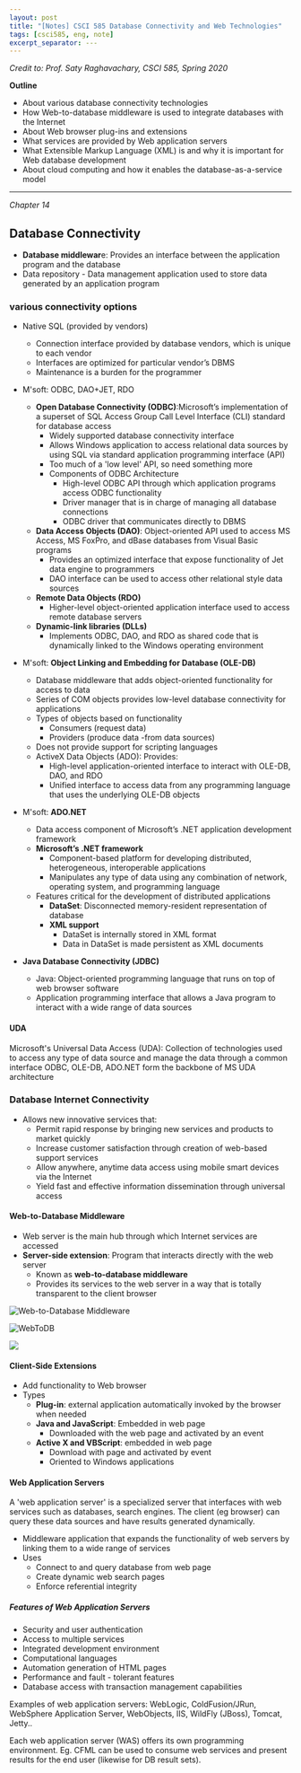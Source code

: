 ```yaml
---
layout: post
title: "[Notes] CSCI 585 Database Connectivity and Web Technologies"
tags: [csci585, eng, note]
excerpt_separator: ---
---
```


*Credit to: Prof. Saty Raghavachary, CSCI 585, Spring 2020*

**Outline**
- About various database connectivity technologies
- How Web-to-database middleware is used to integrate databases with the Internet
- About Web browser plug-ins and extensions
- What services are provided by Web application servers
- What Extensible Markup Language (XML) is and why it is important for Web database development
- About cloud computing and how it enables the database-as-a-service model

---
*Chapter 14*

## Database Connectivity
- **Database middlewar**e: Provides an interface between the application program and the database
- Data repository - Data management application used to store data generated by an application program

### various connectivity options 
- Native SQL (provided by vendors)
  - Connection interface provided by database vendors, which is unique to each vendor
  - Interfaces are optimized for particular vendor’s DBMS
  - Maintenance is a burden for the programmer
- M'soft: ODBC, DAO+JET, RDO
  - **Open Database Connectivity (ODBC)**:Microsoft’s implementation of a superset of SQL Access Group Call Level Interface (CLI) standard for database access
    - Widely supported database connectivity interface
    - Allows Windows application to access relational data sources by using SQL via standard application programming interface (API)
    - Too much of a 'low level' API, so need something more
    - Components of ODBC Architecture
      - High-level ODBC API through which application programs access ODBC functionality
      - Driver manager that is in charge of managing all database connections
      - ODBC driver that communicates directly to DBMS
  - **Data Access Objects (DAO)**: Object-oriented API used to access MS Access, MS FoxPro, and dBase databases from Visual Basic programs
    - Provides an optimized interface that expose functionality of Jet data engine to programmers
    - DAO interface can be used to access other relational style data sources
  - **Remote Data Objects (RDO)**
    - Higher-level object-oriented application interface used to access remote database servers
  - **Dynamic-link libraries (DLLs)**
    - Implements ODBC, DAO, and RDO as shared code that is dynamically linked to the Windows operating environment

- M'soft: **Object Linking and Embedding for Database (OLE-DB)**
  - Database middleware that adds object-oriented functionality for access to data
  - Series of COM objects provides low-level database connectivity for applications
  - Types of objects based on functionality
    - Consumers (request data)
    - Providers (produce data -from data sources)
  - Does not provide support for scripting languages
  - ActiveX Data Objects (ADO): Provides:
    - High-level application-oriented interface to interact with OLE-DB, DAO, and RDO
    - Unified interface to access data from any programming language that uses the underlying OLE-DB objects

- M'soft: **ADO.NET**
  - Data access component of Microsoft’s .NET application development framework
  - **Microsoft’s .NET framework**
    - Component-based platform for developing distributed, heterogeneous, interoperable applications 
    - Manipulates any type of data using any combination of network, operating system, and programming language
  - Features critical for the development of distributed applications
    - **DataSet**: Disconnected memory-resident representation of database
    - **XML support** 
      - DataSet is internally stored in XML format
      - Data in DataSet is made persistent as XML documents

- **Java Database Connectivity (JDBC)**
  - Java: Object-oriented programming language that runs on top of web browser software
  - Application programming interface that allows a Java program to interact with a wide range of data sources
<!-- Advantages of JDBC
Company can leverage existing technology and personnel training
Allows direct access to database server or access via database middleware
Allows programmers to use their SQL skills to manipulate the data in the company's databases
Provides a way to connect to databases through an ODBC driver -->

#### UDA
Microsoft's Universal Data Access (UDA): Collection of technologies used to access any type of data source and manage the data through a common interface
ODBC, OLE-DB, ADO.NET form the backbone of MS UDA architecture

### Database Internet Connectivity
- Allows new innovative services that:
  - Permit rapid response by bringing new services and products to market quickly
  - Increase customer satisfaction through creation of web-based support services
  - Allow anywhere, anytime data access using mobile smart devices via the Internet
  - Yield fast and effective information dissemination through universal access


<!-- Characteristics and Benefits of Internet Technologies
Hardware and software independence
 Savings in software equipment and acquisition
Ability to run on existing equipment
 Platform independence and portability
No need for multiple platform development
Common and simple user interface
Reduced training time and cost
Reduced end-user support cost
No need for multiple platform development

Characteristics and Benefits of Internet Technologies
Location independence
Global access and reduced requirements for dedicated connections
Rapid development at manageable costs
Availability of plug-and-play and interactive development tools
Reduced costs and development times
Relatively inexpensive tools
Free client access tools
Distributed processing and scalability
 -->


#### Web-to-Database Middleware
- Web server is the main hub through which Internet services are accessed
- **Server-side extension**: Program that interacts directly with the web server
  - Known as **web-to-database middleware**
  - Provides its services to the web server in a way that is totally transparent to the client browser

![Web-to-Database Middleware](http://bytes.usc.edu/cs585/s20_db0ds1ml2agi/lectures/DBConn/pics/s028.png)

![WebToDB](http://bytes.usc.edu/cs585/s20_db0ds1ml2agi/lectures/DBConn/pics/WebToDB.png)

![](http://bytes.usc.edu/cs585/s20_db0ds1ml2agi/lectures/DBConn/pics/s029.png)

<!-- Middleware must be well integrated
Web-to-Database Middleware
Figure 14.9 - Web Server CGI and API Interfaces
Web Browser 
Software that lets users navigate the web from their client computer
Interprets HTML code received from web server 
Presents different page components in standard way
Web is a stateless system
Stateless system: Web server does not know the status of any clients -->


#### Client-Side Extensions
- Add functionality to Web browser
- Types
  - **Plug-in**: external application automatically invoked by the browser when needed 
  - **Java and JavaScript**: Embedded in web page
    - Downloaded with the web page and activated by an event 
  - **Active X and VBScript**: embedded in web page
    - Download with page and activated by event 
    - Oriented to Windows applications

#### Web Application Servers
A 'web application server' is a specialized server that interfaces with web services such as databases, search engines. 
The client (eg browser) can query these data sources and have results generated dynamically.

- Middleware application that expands the functionality of web servers by linking them to a wide range of services
- Uses
  - Connect to and query database from web page
  - Create dynamic web search pages
  - Enforce referential integrity


##### Features of Web Application Servers 
- Security and user authentication
- Access to multiple services
- Integrated development environment
- Computational languages
- Automation generation of HTML pages
- Performance and fault - tolerant features
- Database access with transaction management capabilities

Examples of web application servers: WebLogic, ColdFusion/JRun, WebSphere Application Server, WebObjects, IIS, WildFly (JBoss), Tomcat, Jetty..

Each web application server (WAS) offers its own programming environment. 
Eg. CFML can be used to consume web services and present results for the end user (likewise for DB result sets).

<!-- 
Web Database Development
Process of interfacing databases with the web browser
Code examples 
ColdFusion
PHP
Extensible Markup Language (XML)
Represents and manipulates data elements
Facilitates the exchange of structured documents over the Web
Characteristics
Allows definition of new tags
Case sensitive
Must be well-formed and properly nested
Comments indicated with <- and ->
XML and xml prefixes reserved for XML tags only
Document Type Definitions (DTD)
File with .dtd extension that describes elements
Provides composition of database’s logical model
Defines the syntax rules or valid tags for each type of XML document
Companies engaging in e-commerce transaction must develop and share DTDs
DTD referenced from inside XML document
XML Schemas
Advanced data definition language
Describes the structure of XML data documents
Advantage
More closely maps to database terminology and features
XML schema definition (XSD): File uses syntax similar to XML document
XML Presentation
XML separates data structure from presentation and processing
Extensible Style Language (XSL) displays XML data
Defines the rules by which XML data are formatted and displayed
Parts:
Extensible Style Language Transformations (XSLT)
XSL style sheets
XML Applications
B2B exchanges
Legacy systems integration
Web page development
Database support
Database meta-dictionaries
XML databases
XML services
Cloud Computing Services
Computing model that enables access to a shared pool of configurable computer resources that can be:
Rapidly provisioned 
Released with minimal management effort or service provider interaction
Potential to become a game changer
Eliminates financial and technological barriers
Figure 14.20 - Cloud services
Cloud Implementation Types
Characteristics of Cloud Services
Ubiquitous access via Internet technologies
Shared infrastructure
Lower costs and variable pricing
Flexible and scalable services
Dynamic provisioning
Service orientation
Managed operations
Figure 14.22 - Types of cloud services
Advantages and Disadvantages of Cloud Computing
Advantages
Low initial cost of entry
Scalability/ Elasticity
Support for mobile computing
Ubiquitous access
High reliability and performance
Fast provisioning
Managed infrastructure


Disadvantages
Issues of security, privacy and compliance
 Hidden costs of implementation and operation
Data migration
Complex licensing schemes
Loss of ownership and control
Organization culture
Difficult integration with IT system
SQL Data Services
Cloud computing-based data management service
Provide relational data management to companies
Avoid high cost of personnel/maintenance
Leverage Internet to provide:
Hosted data management
Standard protocols
Common programming interface
Assist businesses with limited information technology resources
 -->
